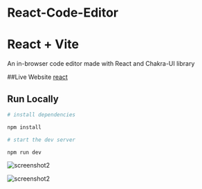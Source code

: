 ﻿# React-Code-Editor
# React + Vite

An in-browser code editor made with React and Chakra-UI library

##Live Website
[react](https://reactappcodeeditor.netlify.app/)
## Run Locally

```bash
# install dependencies

npm install

# start the dev server

npm run dev
```
![screenshot2](https://github.com/rahulv77/React-Code-Editor/assets/171241236/c3474b7c-0b8f-448e-bb47-0653fa6f5f77)

![screenshot2](https://github.com/rahulv77/React-Code-Editor/assets/171241236/c3474b7c-0b8f-448e-bb47-0653fa6f5f77)
